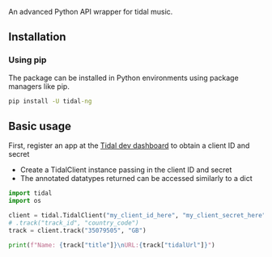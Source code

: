 An advanced Python API wrapper for tidal music.

## Installation
### Using pip
The package can be installed in Python environments using package managers like pip.
```bat
pip install -U tidal-ng
```
## Basic usage
First, register an app at the [Tidal dev dashboard](https://developer.tidal.com/dashboard) to obtain a client ID and secret
- Create a TidalClient instance passing in the client ID and secret
- The annotated datatypes returned can be accessed similarly to a dict
```python
import tidal
import os

client = tidal.TidalClient("my_client_id_here", "my_client_secret_here")
# .track("track_id", "country_code")
track = client.track("35079505", "GB")

print(f"Name: {track["title"]}\nURL:{track["tidalUrl"]}")
```
